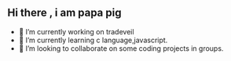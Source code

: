 ## Hi there , i am papa pig
- 🔭 I’m currently working on tradeveil
- 🌱 I’m currently learning c language,javascript.
- 👯 I’m looking to collaborate on some coding projects in groups.
<!--
**subhk24/subhk24** is a ✨ _special_ ✨ repository because its `README.md` (this file) appears on your GitHub profile.

Here are some ideas to get you started:

- 🔭 I’m currently working on ...
- 🌱 I’m currently learning ...
- 👯 I’m looking to collaborate on ...
- 🤔 I’m looking for help with ...
- 💬 Ask me about ...
- 📫 How to reach me: ...
- 😄 Pronouns: ...
- ⚡ Fun fact: ...
-->
